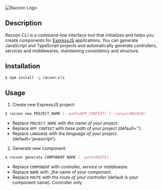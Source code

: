 <img src="https://i.ibb.co/xCzcwH3/racoon-text.png" alt="Racoon Logo" />

## Description

Racoon CLI is a command-line interface tool that initializes and helps you create components for [ExpressJS](https://expressjs.com/es/) applications. You can generate JavaScript and TypeScript projects and automatically generate controllers, services and middlewares, maintaining consistency and structure.

## Installation

```bash
$ npm install -g racoon-cli
```

## Usage

1. Create new ExpressJS project:
```bash
$ racoon new PROJECT_NAME [--path=APP_CONTEXT] [--lang=LANGUAGE]
```
* Replace `PROJECT_NAME` with _the name of your project_.
* Replace `APP_CONTEXT` with _base path of your project_ (default='').
* Replace `LANGUAGE` with _the language of your project_. (default='javascript').


2. Generate new component:
```bash
$ racoon generate COMPONENT NAME [--path=ROUTE]
```
* Replace `COMPONENT` with _controller, service or middleware_.
* Replace `NAME` with _the name of your component.
* Replace `ROUTE` with _the route of your controller_ (default is your component name). Controller only.